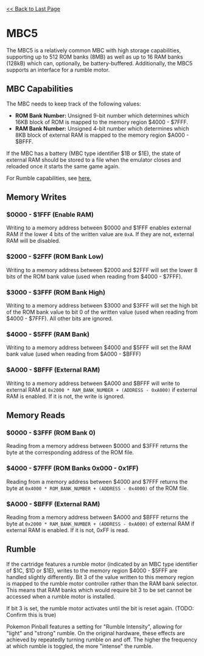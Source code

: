 [<< Back to Last Page](../)

# MBC5

The MBC5 is a relatively common MBC with high storage capabilities, supporting up to 512 ROM banks (8MB) as well as up to 16 RAM banks (128kB) which can, optionally, be battery-buffered. Additionally, the MBC5 supports an interface for a rumble motor.

## MBC Capabilities

The MBC needs to keep track of the following values:

* **ROM Bank Number:** Unsigned 9-bit number which determines which 16KB block of ROM is mapped to the memory region $4000 - $7FFF.
* **RAM Bank Number:** Unsigned 4-bit number which determines which 8KB block of external RAM is mapped to the memory region $A000 - $BFFF.

If the MBC has a battery (MBC type identifier $1B or $1E), the state of external RAM should be stored to a file when the emulator closes and reloaded once it starts the same game again.

For Rumble capabilities, see [here.](#rumble)

## Memory Writes

### $0000 - $1FFF (Enable RAM)

Writing to a memory address between $0000 and $1FFF enables external RAM if the lower 4 bits of the written value are `0xA`. If they are not, external RAM will be disabled.

### $2000 - $2FFF (ROM Bank Low)

Writing to a memory address between $2000 and $2FFF will set the lower 8 bits of the ROM bank value (used when reading from $4000 - $7FFF).

### $3000 - $3FFF (ROM Bank High)

Writing to a memory address between $3000 and $3FFF will set the high bit of the ROM bank value to bit 0 of the written value (used when reading from $4000 - $7FFF). All other bits are ignored.

### $4000 - $5FFF (RAM Bank)

Writing to a memory address between $4000 and $5FFF will set the RAM bank value (used when reading from $A000 - $BFFF)

### $A000 - $BFFF (External RAM)

Writing to a memory address between $A000 and $BFFF will write to external RAM at `0x2000 * RAM_BANK_NUMBER + (ADDRESS - 0xA000)` if external RAM is enabled. If it is not, the write is ignored.

## Memory Reads

### $0000 - $3FFF (ROM Bank 0)

Reading from a memory address between $0000 and $3FFF returns the byte at the corresponding address of the ROM file.

### $4000 - $7FFF (ROM Banks 0x000 - 0x1FF)

Reading from a memory address between $4000 and $7FFF returns the byte at `0x4000 * ROM_BANK_NUMBER + (ADDRESS - 0x4000)` of the ROM file.

### $A000 - $BFFF (External RAM)

Reading from a memory address between $A000 and $BFFF returns the byte at `0x2000 * RAM_BANK_NUMBER + (ADDRESS - 0xA000)` of external RAM if external RAM is enabled. If it is not, 0xFF is read.

## Rumble

If the cartridge features a rumble motor (indicated by an MBC type identifier of $1C, $1D or $1E), writes to the memory region $4000 - $5FFF are handled slightly differently. Bit 3 of the value written to this memory region is mapped to the rumble motor controller rather than the RAM bank selector. This means that RAM banks which would require bit 3 to be set cannot be accessed when a rumble motor is installed.

If bit 3 is set, the rumble motor activates until the bit is reset again. (TODO: Confirm this is true)

Pokemon Pinball features a setting for "Rumble Intensity", allowing for "light" and "strong" rumble. On the original hardware, these effects are achieved by repeatedly turning rumble on and off. The higher the frequency at which rumble is toggled, the more "intense" the rumble.